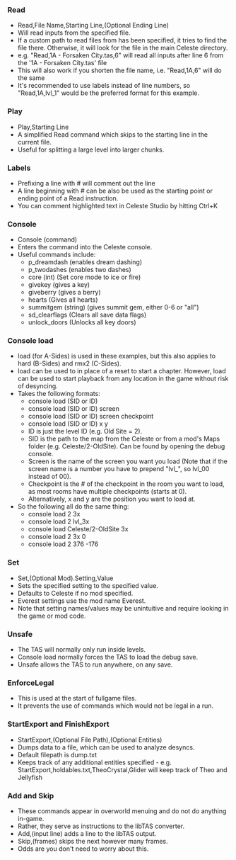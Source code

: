### Read
- Read,File Name,Starting Line,(Optional Ending Line)
- Will read inputs from the specified file.
- If a custom path to read files from has been specified, it tries to find the file there. Otherwise, it will look for the file in the main Celeste directory.
- e.g. "Read,1A - Forsaken City.tas,6" will read all inputs after line 6 from the '1A - Forsaken City.tas' file
- This will also work if you shorten the file name, i.e. "Read,1A,6" will do the same 
- It's recommended to use labels instead of line numbers, so "Read,1A,lvl_1" would be the preferred format for this example.

### Play
- Play,Starting Line
- A simplified Read command which skips to the starting line in the current file.
- Useful for splitting a large level into larger chunks.

### Labels
- Prefixing a line with # will comment out the line
- A line beginning with # can be also be used as the starting point or ending point of a Read instruction.
- You can comment highlighted text in Celeste Studio by hitting Ctrl+K

### Console
- Console (command)
- Enters the command into the Celeste console.
- Useful commands include:
  - p_dreamdash (enables dream dashing)
  - p_twodashes (enables two dashes)
  - core (int) (Set core mode to ice or fire)
  - givekey (gives a key)
  - giveberry (gives a berry)
  - hearts (Gives all hearts)
  - summitgem (string) (gives summit gem, either 0-6 or "all")
  - sd_clearflags (Clears all save data flags)
  - unlock_doors (Unlocks all key doors)
  
### Console load
- load (for A-Sides) is used in these examples, but this also applies to hard (B-Sides) and rmx2 (C-Sides).
- load can be used to in place of a reset to start a chapter. However, load can be used to start playback from any location in the game without risk of desyncing.
- Takes the following formats:
  - console load (SID or ID)
  - console load (SID or ID) screen
  - console load (SID or ID) screen checkpoint
  - console load (SID or ID) x y
  - ID is just the level ID (e.g. Old Site = 2).
  - SID is the path to the map from the Celeste or from a mod's Maps folder (e.g. Celeste/2-OldSite). Can be found by opening the debug console.
  - Screen is the name of the screen you want you load (Note that if the screen name is a number you have to prepend "lvl_", so lvl_00 instead of 00).
  - Checkpoint is the # of the checkpoint in the room you want to load, as most rooms have multiple checkpoints (starts at 0).
  - Alternatively, x and y are the position you want to load at.
- So the following all do the same thing:
  - console load 2 3x
  - console load 2 lvl_3x
  - console load Celeste/2-OldSite 3x
  - console load 2 3x 0
  - console load 2 376 -176
  
### Set
- Set,(Optional Mod).Setting,Value
- Sets the specified setting to the specified value.
- Defaults to Celeste if no mod specified.
- Everest settings use the mod name Everest.
- Note that setting names/values may be unintuitive and require looking in the game or mod code.

### Unsafe
- The TAS will normally only run inside levels.
- Console load normally forces the TAS to load the debug save.
- Unsafe allows the TAS to run anywhere, on any save.

### EnforceLegal
- This is used at the start of fullgame files.
- It prevents the use of commands which would not be legal in a run.
  
### StartExport and FinishExport
- StartExport,(Optional File Path),(Optional Entities)
- Dumps data to a file, which can be used to analyze desyncs.
- Default filepath is dump.txt
- Keeps track of any additional entities specified - e.g. StartExport,holdables.txt,TheoCrystal,Glider will keep track of Theo and Jellyfish
  
### Add and Skip
- These commands appear in overworld menuing and do not do anything in-game.
- Rather, they serve as instructions to the libTAS converter.
- Add,(input line) adds a line to the libTAS output.
- Skip,(frames) skips the next however many frames.
- Odds are you don't need to worry about this.
